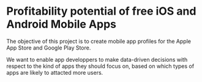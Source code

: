 # Profitability potential of free iOS and Android Mobile Apps

The objective of this project is to create mobile app profiles for the Apple App Store and Google Play Store.

We want to enable app developpers to make data-driven decisions with respect to the kind of apps they should focus on, based on which types of apps are likely to attacted more users.